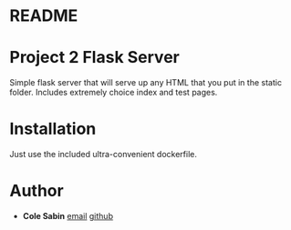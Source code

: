 # README #

# Project 2 Flask Server

Simple flask server that will serve up any HTML that you put in the static folder. Includes extremely choice index and test pages.

# Installation

Just use the included ultra-convenient dockerfile.

# Author
* **Cole Sabin** [email](mailto:cole.w.sabin@gmail.com) [github](https://github.com/cskozmo/)
